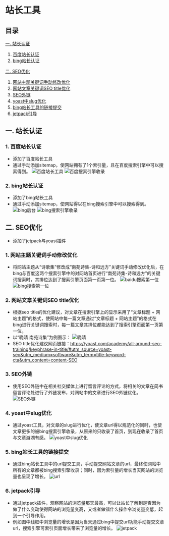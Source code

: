 # 站长工具

## 目录
[一. 站长认证](#1)
1. [百度站长认证](#11)
2. [bing站长认证](#12)

[二. SEO优化](#2)
1. [网站主题关键词手动修改优化](#21)
2. [网站文章关键词SEO title优化](#22)
3. [SEO外链](#23)
4. [yoast中slug优化](#24)
5. [bing站长工具的链接提交](#25)
6. [jetpack引导](#26)

## <a id="1">一. 站长认证</a>
### <a id="11">1. 百度站长认证</a>
- 添加了百度站长工具
- 通过手动添加sitemap，使网站拥有了1个索引量，且在百度搜索引擎中可以搜索得到。
![百度站长工具](https://github.com/YouYou-Chen/chenrouyin.me/blob/master/images/baidu1.png)
![百度搜索引擎收录](https://github.com/YouYou-Chen/chenrouyin.me/blob/master/images/baidu2.jpg)

### <a id="12">2. bing站长认证</a>
- 添加了bing站长工具
- 通过手动添加sitemap，使网站得以在bing搜索引擎中可以搜索得到。
![bing后台](https://github.com/YouYou-Chen/chenrouyin.me/blob/master/images/bing1.png)
![bing搜索引擎收录](https://github.com/YouYou-Chen/chenrouyin.me/blob/master/images/bing2.jpg)

## <a id="2">二. SEO优化</a>
- 添加了jetpack与yoast插件

### <a id="21">1. 网站主题关键词手动修改优化</a>
- 将网站主题从“诗歌集”修改成“南苑诗集-诗和远方”关键词手动修改优化后，在bing与百度这两个搜索引擎中的对网站首页进行“南苑诗集-诗和远方”的关键词搜索时，其排位达到了搜索引擎页面第一页第一位。
![baidu搜索第一位](https://github.com/YouYou-Chen/chenrouyin.me/blob/master/images/baidu3.png)
![bing搜索第一位](https://github.com/YouYou-Chen/chenrouyin.me/blob/master/images/bing3.png)

### <a id="22">2. 网站文章关键词SEO title优化</a>
- 根据seo title的优化建议，对文章在搜索引擎上的显示采用了“文章标题 + 网站主题”的格式，使网站中每一篇文章通过“文章标题 + 网站主题”的格式在bing进行关键词搜索时，每一篇文章其排位都能达到了搜索引擎页面第一页第一位。
- 以“晚晴 南苑诗集”为例图示：
![晚晴](https://github.com/YouYou-Chen/chenrouyin.me/blob/master/images/seotitle.png)
- SEO title优化建议网页链接：https://yoast.com/academy/all-around-seo-training/keyphrase-in-title/#utm_source=yoast-seo&utm_medium=software&utm_term=title-keyword-cta&utm_content=content-SEO

### <a id="23">3. SEO外链</a>
- 使用SEO外链中在相关社交媒体上进行留言评论的方式，将相关的文章在简书留言评论处进行了外链发布，对网站中的文章进行SEO外链优化。
![SEO外链](https://github.com/YouYou-Chen/chenrouyin.me/blob/master/images/wailain.png)

### <a id="24">4. yoast中slug优化</a>
- 通过yoast工具，对文章的slug进行优化，使文章url得以规范化的同时，也使文章更多的被bing搜索引擎收录，从原来的只收录了首页，到现在收录了首页与文章游湖有感。
![yoast中slug优化](https://github.com/YouYou-Chen/chenrouyin.me/blob/master/images/slug.jpg)

### <a id="25">5. bing站长工具的链接提交</a>
- 通过bing站长工具中的url提交工具，手动提交网站文章的url，最终使网站中所有的文章都被bing搜索引擎收录；同时，因为索引量的增长当天网站的浏览量也呈现了增长。
![url](https://github.com/YouYou-Chen/chenrouyin.me/blob/master/images/url.png)

### <a id="26">6. jetpack引导</a>
- 通过jetpack插件，观察网站的浏览量那天最高，可以让站长了解到是否因为做了什么变动使得网站的浏览量变高，又或者做错什么操作令浏览量变低，起到一个引导作用。
- 例如图中线框中浏览量的增长是因为当天通过bing中提交url功能手动提交文章url，搜索引擎可索引页面增长带来了浏览量的增长。
![jetpack](https://github.com/YouYou-Chen/chenrouyin.me/blob/master/images/jetpack.png)
















